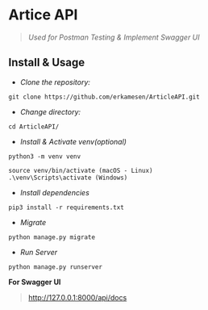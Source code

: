 # Artice API

> *Used for Postman Testing & Implement Swagger UI*

## Install & Usage

- *Clone the repository:*
```
git clone https://github.com/erkamesen/ArticleAPI.git
```

- *Change directory:*
```
cd ArticleAPI/
```

- *Install & Activate venv(optional)*
```
python3 -m venv venv
```

```
source venv/bin/activate (macOS - Linux)
.\venv\Scripts\activate (Windows)
```

- *Install dependencies*
```
pip3 install -r requirements.txt
```

- *Migrate*
```
python manage.py migrate
```

- *Run Server*
```
python manage.py runserver
```

**For Swagger UI**
> http://127.0.0.1:8000/api/docs